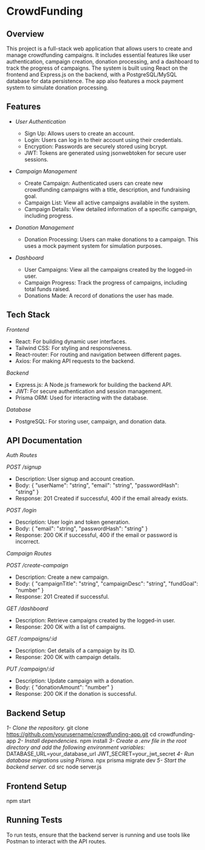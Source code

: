 # CrowdFunding
## Overview
This project is a full-stack web application that allows users to create and manage crowdfunding campaigns. It includes essential features like user authentication, campaign creation, donation processing, and a dashboard to track the progress of campaigns. The system is built using React on the frontend and Express.js on the backend, with a PostgreSQL/MySQL database for data persistence. The app also features a mock payment system to simulate donation processing.

## Features
- *User Authentication*
  - Sign Up: Allows users to create an account.
  - Login: Users can log in to their account using their credentials.
  -  Encryption: Passwords are securely stored using bcrypt.
  - JWT: Tokens are generated using jsonwebtoken for secure user sessions.
  
- *Campaign Management*
  - Create Campaign: Authenticated users can create new crowdfunding campaigns with a title, description, and fundraising goal.
  - Campaign List: View all active campaigns available in the system.
  - Campaign Details: View detailed information of a specific campaign, including progress.

- *Donation Management*
  - Donation Processing: Users can make donations to a campaign. This uses a mock payment system for simulation purposes.

- *Dashboard*
  - User Campaigns: View all the campaigns created by the logged-in user.
  - Campaign Progress: Track the progress of campaigns, including total funds raised.
  - Donations Made: A record of donations the user has made.
 
## Tech Stack
  *Frontend*
  - React: For building dynamic user interfaces.
  - Tailwind CSS: For styling and responsiveness.
  - React-router: For routing and navigation between different pages.
  - Axios: For making API requests to the backend.

*Backend*
  - Express.js: A Node.js framework for building the backend API.
  - JWT: For secure authentication and session management.
  - Prisma ORM: Used for interacting with the database.

*Database*
  - PostgreSQL: For storing user, campaign, and donation data.


## API Documentation

*Auth Routes*

*POST /signup*
- Description: User signup and account creation.
- Body: { "userName": "string", "email": "string", "passwordHash": "string" }
- Response: 201 Created if successful, 400 if the email already exists.

*POST /login*
- Description: User login and token generation.
- Body: { "email": "string", "passwordHash": "string" }
- Response: 200 OK if successful, 400 if the email or password is incorrect.


*Campaign Routes*

*POST /create-campaign*
- Description: Create a new campaign.
- Body: { "campaignTitle": "string", "campaignDesc": "string", "fundGoal": "number" }
- Response: 201 Created if successful.


*GET /dashboard*
- Description: Retrieve campaigns created by the logged-in user.
- Response: 200 OK with a list of campaigns.

*GET /campaigns/:id*
- Description: Get details of a campaign by its ID.
- Response: 200 OK with campaign details.

*PUT /campaign/:id*
- Description: Update campaign with a donation.
- Body: { "donationAmount": "number" }
- Response: 200 OK if the donation is successful.


## Backend Setup
  *1- Clone the repository.*
    git clone https://github.com/yourusername/crowdfunding-app.git
    cd crowdfunding-app
  *2- Install dependencies.*
    npm install
  *3- Create a .env file in the root directory and add the following environment variables:*
    DATABASE_URL=your_database_url
    JWT_SECRET=your_jwt_secret
  *4- Run database migrations using Prisma.*
    npx prisma migrate dev
  *5- Start the backend server.*
    cd src
    node server.js

## Frontend Setup
  npm start


## Running Tests
To run tests, ensure that the backend server is running and use tools like Postman to interact with the API routes.
